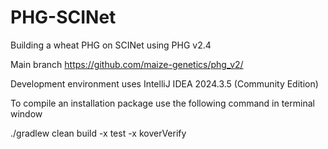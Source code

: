 # PHG-SCINet
Building a wheat PHG on SCINet using PHG v2.4

Main branch
https://github.com/maize-genetics/phg_v2/

Development environment uses IntelliJ IDEA 2024.3.5 (Community Edition)

To compile an installation package use the following command in terminal window

./gradlew clean build -x test -x koverVerify
